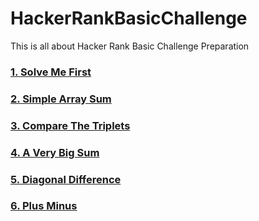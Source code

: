 # HackerRankBasicChallenge
This is all about Hacker Rank Basic Challenge Preparation

<h3><a href="https://github.com/AvinandanBose/HackerRankBasicChallenge/tree/main/SolveMeFirst"> 1. Solve Me First </h3>
<h3><a href="https://github.com/AvinandanBose/HackerRankBasicChallenge/tree/main/SimpleArraySum"> 2. Simple Array Sum </h3>
<h3><a href="https://github.com/AvinandanBose/HackerRankBasicChallenge/tree/main/CompareTheTriplets"> 3. Compare The Triplets </h3>
<h3><a href="https://github.com/AvinandanBose/HackerRankBasicChallenge/tree/main/AVeryBigSum"> 4. A Very Big Sum </h3>
<h3><a href="https://github.com/AvinandanBose/HackerRankBasicChallenge/tree/main/DiagonalDifference"> 5. Diagonal Difference </h3>
<h3><a href="https://github.com/AvinandanBose/HackerRankBasicChallenge/tree/main/PlusMinus"> 6. Plus Minus </h3>
